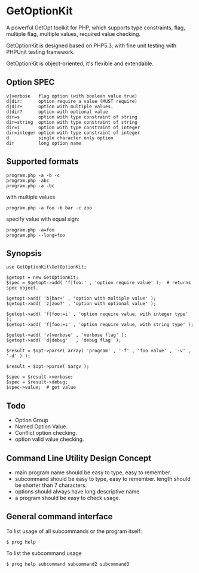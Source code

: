 GetOptionKit
============

A powerful GetOpt toolkit for PHP, which supports type constraints, flag,
multiple flag, multiple values, required value checking.

GetOptionKit is designed based on PHP5.3, with fine unit testing with PHPUnit
testing framework.

GetOptionKit is object-oriented, it's flexible and extendable.

## Option SPEC

    v|verbose   flag option (with boolean value true)
    d|dir:      option require a value (MUST require)
    d|dir+      option with multiple values.
    d|dir?      option with optional value
    dir=s       option with type constraint of string
    dir=string  option with type constraint of string
    dir=i       option with type constraint of integer
    dir=integer option with type constraint of integer
    d           single character only option
    dir         long option name

## Supported formats

    program.php -a -b -c
    program.php -abc
    program.php -a -bc

with multiple values

    program.php -a foo -b bar -c zoo

specify value with equal sign:

    program.php -a=foo
    program.php --long=foo

## Synopsis

    use GetOptionKit\GetOptionKit;

    $getopt = new GetOptionKit;
    $spec = $getopt->add( 'f|foo:' , 'option require value' );  # returns spec object.

    $getopt->add( 'b|bar+' , 'option with multiple value' );
    $getopt->add( 'z|zoo?' , 'option with optional value' );

    $getopt->add( 'f|foo:=i' , 'option require value, with integer type' );
    $getopt->add( 'f|foo:=s' , 'option require value, with string type' );

    $getopt->add( 'v|verbose' , 'verbose flag' );
    $getopt->add( 'd|debug'   , 'debug flag' );

    $result = $opt->parse( array( 'program' , '-f' , 'foo value' , '-v' , '-d' ) );

    $result = $opt->parse( $argv );

    $spec = $result->verbose;
    $spec = $result->debug;
    $spec->value;  # get value

## Todo

* Option Group
* Named Option Value.
* Conflict option checking.
* option valid value checking.

## Command Line Utility Design Concept

* main program name should be easy to type, easy to remember.
* subcommand should be easy to type, easy to remember. length should be shorter than 7 characters.
* options should always have long descriptive name
* a program should be easy to check usage.

## General command interface

To list usage of all subcommands or the program itself:

	$ prog help

To list the subcommand usage

	$ prog help subcommand subcommand2 subcommand3


